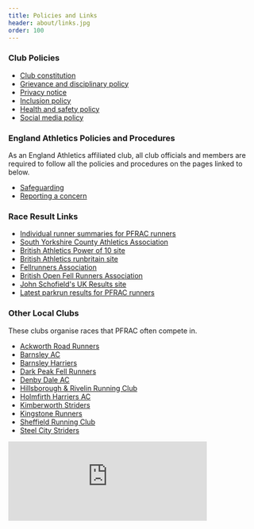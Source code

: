 ```yaml
---
title: Policies and Links
header: about/links.jpg
order: 100
---
```

### Club Policies

* [Club constitution](https://pfrac.co.uk/static/policies/pfrac-constitution.pdf)
* [Grievance and disciplinary policy](https://pfrac.co.uk/static/policies/pfrac-grievance-disciplinary-policy.pdf)
* [Privacy notice](https://pfrac.co.uk/static/policies/pfrac-privacy-notice.pdf)
* [Inclusion policy](https://pfrac.co.uk/static/policies/pfrac-inclusion-policy.pdf)
* [Health and safety policy](https://pfrac.co.uk/static/policies/pfrac-health-safety-policy.pdf)
* [Social media policy](https://pfrac.co.uk/static/policies/pfrac-social-media-policy.pdf)

### England Athletics Policies and Procedures

As an England Athletics affiliated club, all club officials and members are required to follow all the policies and procedures on the pages linked to below.

* [Safeguarding](https://www.englandathletics.org/welfare/safeguarding/)
* [Reporting a concern](https://www.englandathletics.org/welfare/reporting-a-concern/)

### Race Result Links

* [Individual runner summaries for PFRAC runners](http://results.pfrac.co.uk/runners/)
* [South Yorkshire County Athletics Association](http://www.sycaa.co.uk/)
* [British Athletics Power of 10 site](http://www.thepowerof10.info/athletes/athleteslookup.aspx?club=Penistone)
* [British Athletics runbritain site](http://www.runbritainrankings.com/runners/runnerslookup.aspx?Club=Penistone)
* [Fellrunners Association](http://fellrunner.org.uk/results)
* [British Open Fell Runners Association](http://bofra.co.uk/)
* [John Schofield's UK Results site](http://www.ukresults.net/index.html)
* [Latest parkrun results for PFRAC runners](https://www.parkrun.com/results/consolidatedclub/?clubNum=2801)

### Other Local Clubs

These clubs organise races that PFRAC often compete in.

* [Ackworth Road Runners](https://www.ackworthroadrunners.club/)
* [Barnsley AC](https://www.barnsleyac.co.uk/)
* [Barnsley Harriers](http://www.barnsleyharriers.org.uk/)
* [Dark Peak Fell Runners](https://www.dpfr.org.uk/)
* [Denby Dale AC](https://www.denbydaleac.co.uk/)
* [Hillsborough & Rivelin Running Club](https://www.hillsboroughandrivelinrunningclub.co/)
* [Holmfirth Harriers AC](https://www.holmfirthharriers.com/)
* [Kimberworth Striders](http://kimberworthstriders.co.uk/)
* [Kingstone Runners](https://www.kingstonerunners.co.uk/)
* [Sheffield Running Club](https://www.sheffieldrunningclub.org.uk/)
* [Steel City Striders](https://www.steelcitystriders.co.uk/)

<iframe src="https://www.strava.com/clubs/penistone/latest-rides/5d90c0226d91362addf6d4a84bd6c29619d91302?show_rides=false" width="400" height="160" frameborder="0" scrolling="no"></iframe>